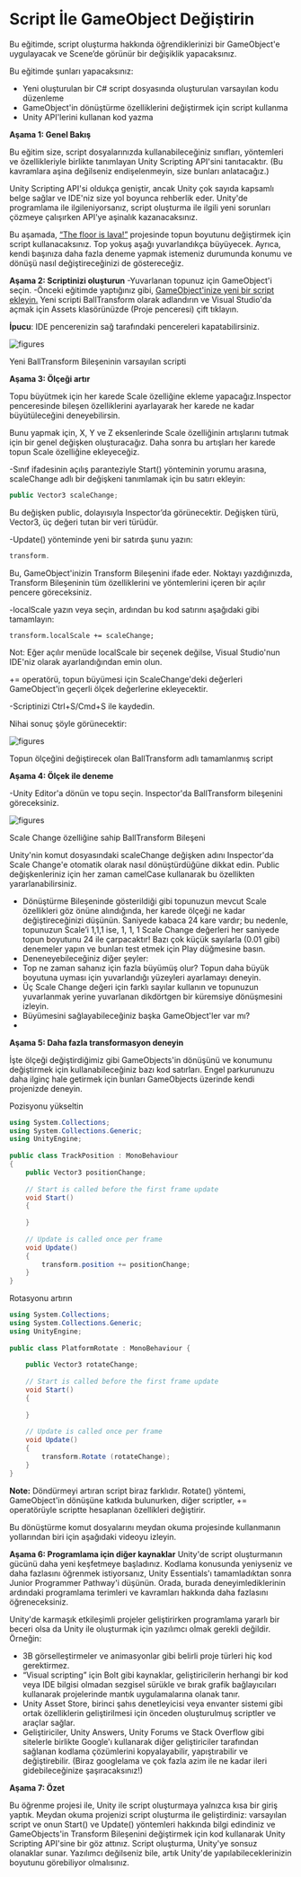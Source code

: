 # Script İle GameObject Değiştirin

Bu eğitimde, script oluşturma hakkında öğrendiklerinizi bir GameObject'e uygulayacak ve Scene’de görünür bir değişiklik yapacaksınız.

Bu eğitimde şunları yapacaksınız:

- Yeni oluşturulan bir C# script dosyasında oluşturulan varsayılan kodu düzenleme
- GameObject'in dönüştürme özelliklerini değiştirmek için script kullanma
- Unity API'lerini kullanan kod yazma

**Aşama 1: Genel Bakış**

Bu eğitim size, script dosyalarınızda kullanabileceğiniz sınıfları, yöntemleri ve özellikleriyle birlikte tanımlayan Unity Scripting API'sini tanıtacaktır. (Bu kavramlara aşina değilseniz endişelenmeyin, size bunları anlatacağız.)
 
 
Unity Scripting API'si oldukça geniştir, ancak Unity çok sayıda kapsamlı belge sağlar ve IDE'niz size yol boyunca rehberlik eder. Unity'de programlama ile ilgileniyorsanız, script oluşturma ile ilgili yeni sorunları çözmeye çalışırken API'ye aşinalık kazanacaksınız.
 

Bu aşamada, [“The floor is lava!”](https://learn.unity.com/tutorial/challenge-the-floor-is-lava) projesinde topun boyutunu değiştirmek için script kullanacaksınız. Top yokuş aşağı yuvarlandıkça büyüyecek. Ayrıca, kendi başınıza daha fazla deneme yapmak istemeniz durumunda konumu ve dönüşü nasıl değiştireceğinizi de göstereceğiz.
 
**Aşama 2: Scriptinizi oluşturun**
-Yuvarlanan topunuz için GameObject'i seçin.
-Önceki eğitimde yaptığınız gibi, [GameObject'inize yeni bir script ekleyin.](https://learn.unity.com/tutorial/get-started-with-scripts#5fa1c722edbc2a002191f052) Yeni scripti BallTransform olarak adlandırın ve Visual Studio'da açmak için Assets klasörünüzde (Proje penceresi) çift tıklayın.
 
**İpucu**: IDE pencerenizin sağ tarafındaki pencereleri kapatabilirsiniz.

![figures](https://raw.githubusercontent.com/Kodluyoruz/taskforce/main/unity-essentials/change-gameObject-with-script/figures/B.3.3_img1.png)

Yeni BallTransform Bileşeninin varsayılan scripti

**Aşama 3: Ölçeği artır**
 
Topu büyütmek için her karede Scale özelliğine ekleme yapacağız.Inspector penceresinde bileşen özelliklerini ayarlayarak her karede ne kadar büyütüleceğini deneyebilirsin.
 
Bunu yapmak için, X, Y ve Z eksenlerinde Scale özelliğinin artışlarını tutmak için bir genel değişken oluşturacağız. Daha sonra bu artışları her karede topun Scale özelliğine ekleyeceğiz.
 
-Sınıf ifadesinin açılış paranteziyle Start() yönteminin yorumu arasına, scaleChange adlı bir değişkeni tanımlamak için bu satırı ekleyin:
 ```csharp
public Vector3 scaleChange;
 ````
Bu değişken public, dolayısıyla Inspector’da görünecektir. Değişken türü, Vector3, üç değeri tutan bir veri türüdür.
 
-Update() yönteminde yeni bir satırda şunu yazın:
 ```csharp
transform.
 ```
 
Bu, GameObject'inizin Transform Bileşenini ifade eder. Noktayı yazdığınızda, Transform Bileşeninin tüm özelliklerini ve yöntemlerini içeren bir açılır pencere göreceksiniz.
 
-localScale yazın veya seçin, ardından bu kod satırını aşağıdaki gibi tamamlayın:
 ```charp
transform.localScale += scaleChange;
 ```
Not: Eğer açılır menüde localScale bir seçenek değilse, Visual Studio'nun IDE'niz olarak ayarlandığından emin olun.
 
+= operatörü, topun büyümesi için ScaleChange'deki değerleri GameObject'in geçerli ölçek değerlerine ekleyecektir.
 
-Scriptinizi Ctrl+S/Cmd+S ile kaydedin.
 
Nihai sonuç şöyle görünecektir:

![figures](https://raw.githubusercontent.com/Kodluyoruz/taskforce/main/unity-essentials/change-gameObject-with-script/figures/B.3.3_img2.png)

Topun ölçeğini değiştirecek olan BallTransform adlı tamamlanmış script

**Aşama 4: Ölçek ile deneme**

-Unity Editor'a dönün ve topu seçin. Inspector'da BallTransform bileşenini göreceksiniz.

![figures](https://raw.githubusercontent.com/Kodluyoruz/taskforce/main/unity-essentials/change-gameObject-with-script/figures/B.3.3_img2.png)

Scale Change özelliğine sahip BallTransform Bileşeni

Unity'nin komut dosyasındaki scaleChange değişken adını Inspector'da Scale Change'e otomatik olarak nasıl dönüştürdüğüne dikkat edin. Public değişkenleriniz için her zaman camelCase kullanarak bu özellikten yararlanabilirsiniz.
- Dönüştürme Bileşeninde gösterildiği gibi topunuzun mevcut Scale özellikleri göz önüne alındığında, her karede ölçeği ne kadar değiştireceğinizi düşünün. Saniyede kabaca 24 kare vardır; bu nedenle, topunuzun Scale’i 1,1,1 ise, 1, 1, 1 Scale Change değerleri her saniyede topun boyutunu 24 ile çarpacaktır! Bazı çok küçük sayılarla (0.01 gibi) denemeler yapın ve bunları test etmek için Play düğmesine basın.
- Deneneyebileceğiniz diğer şeyler:
- Top ne zaman sahanız için fazla büyümüş olur? Topun daha büyük boyutuna uyması için yuvarlandığı yüzeyleri ayarlamayı deneyin.
- Üç Scale Change değeri için farklı sayılar kullanın ve topunuzun yuvarlanmak yerine yuvarlanan dikdörtgen bir küremsiye dönüşmesini izleyin.
- Büyümesini sağlayabileceğiniz başka GameObject'ler var mı?
- 
**Aşama 5: Daha fazla transformasyon deneyin**

İşte ölçeği değiştirdiğimiz gibi GameObjects'in dönüşünü ve konumunu değiştirmek için kullanabileceğiniz bazı kod satırları. Engel parkurunuzu daha ilginç hale getirmek için bunları GameObjects üzerinde kendi projenizde deneyin.
 
Pozisyonu yükseltin
```csharp
using System.Collections;
using System.Collections.Generic;
using UnityEngine;
 
public class TrackPosition : MonoBehaviour
{
	public Vector3 positionChange;
 
	// Start is called before the first frame update
	void Start()
	{
    	
	}
 
	// Update is called once per frame
	void Update()
	{
    	transform.position += positionChange;
	}
}
```
 
Rotasyonu artırın
```csharp
using System.Collections;
using System.Collections.Generic;
using UnityEngine;
 
public class PlatformRotate : MonoBehaviour {
 
	public Vector3 rotateChange;
 
	// Start is called before the first frame update
	void Start()
	{
	
	}
 
	// Update is called once per frame
	void Update()
	{
    	transform.Rotate (rotateChange);
	}
}
```
 
**Note:** Döndürmeyi artıran script biraz farklıdır. Rotate() yöntemi, GameObject'in dönüşüne katkıda bulunurken, diğer scriptler, += operatörüyle scriptte hesaplanan özellikleri değiştirir.
 
Bu dönüştürme komut dosyalarını meydan okuma projesinde kullanmanın yollarından biri için aşağıdaki videoyu izleyin.
 
**Aşama 6: Programlama için diğer kaynaklar**
Unity'de script oluşturmanın gücünü daha yeni keşfetmeye başladınız. Kodlama konusunda yeniyseniz ve daha fazlasını öğrenmek istiyorsanız, Unity Essentials'ı tamamladıktan sonra Junior Programmer Pathway'i düşünün. Orada, burada deneyimlediklerinin ardındaki programlama terimleri ve kavramları hakkında daha fazlasını öğreneceksiniz.
 
Unity'de karmaşık etkileşimli projeler geliştirirken programlama yararlı bir beceri olsa da Unity ile oluşturmak için yazılımcı olmak gerekli değildir. Örneğin:

- 3B görselleştirmeler ve animasyonlar gibi belirli proje türleri hiç kod gerektirmez.
- “Visual scripting” için Bolt gibi kaynaklar, geliştiricilerin herhangi bir kod veya IDE bilgisi olmadan sezgisel sürükle ve bırak grafik bağlayıcıları kullanarak projelerinde mantık uygulamalarına olanak tanır.
- Unity Asset Store, birinci şahıs denetleyicisi veya envanter sistemi gibi ortak özelliklerin geliştirilmesi için önceden oluşturulmuş scriptler ve araçlar sağlar.
- Geliştiriciler, Unity Answers, Unity Forums ve Stack Overflow gibi sitelerle birlikte Google'ı kullanarak diğer geliştiriciler tarafından sağlanan kodlama çözümlerini kopyalayabilir, yapıştırabilir ve değiştirebilir. (Biraz googlelama ve çok fazla azim ile ne kadar ileri gidebileceğinize şaşıracaksınız!)
 
**Aşama 7: Özet**

Bu öğrenme projesi ile, Unity ile script oluşturmaya yalnızca kısa bir giriş yaptık. Meydan okuma projenizi script oluşturma ile geliştirdiniz: varsayılan script ve onun Start() ve Update() yöntemleri hakkında bilgi edindiniz ve GameObjects'in Transform Bileşenini değiştirmek için kod kullanarak Unity Scripting API'sine bir göz attınız. Script oluşturma, Unity'ye sonsuz olanaklar sunar. Yazılımcı değilseniz bile, artık Unity'de yapılabileceklerinizin boyutunu görebiliyor olmalısınız.




